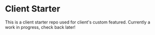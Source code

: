 # Client Starter

This is a client starter repo used for client's custom featured. Currently a work in progress, check back later!